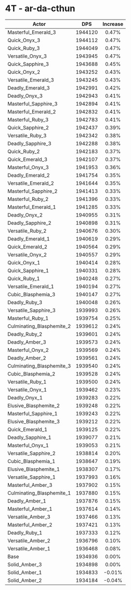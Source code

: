 # 4T - ar-da-cthun
| Actor | DPS | Increase |
|---|:---:|:---:|
|Masterful_Emerald_3|1944120|0.47%|
|Quick_Onyx_3|1944112|0.47%|
|Quick_Ruby_3|1944049|0.47%|
|Versatile_Onyx_3|1943945|0.47%|
|Quick_Sapphire_3|1943688|0.45%|
|Quick_Onyx_2|1943252|0.43%|
|Versatile_Emerald_3|1943245|0.43%|
|Deadly_Emerald_3|1942991|0.42%|
|Deadly_Onyx_3|1942943|0.41%|
|Masterful_Sapphire_3|1942894|0.41%|
|Masterful_Emerald_2|1942832|0.41%|
|Masterful_Ruby_3|1942783|0.41%|
|Quick_Sapphire_2|1942437|0.39%|
|Versatile_Ruby_3|1942342|0.38%|
|Deadly_Sapphire_3|1942288|0.38%|
|Quick_Ruby_2|1942183|0.37%|
|Quick_Emerald_3|1942107|0.37%|
|Masterful_Onyx_3|1941953|0.36%|
|Deadly_Emerald_2|1941754|0.35%|
|Versatile_Emerald_2|1941644|0.35%|
|Masterful_Sapphire_2|1941413|0.33%|
|Masterful_Ruby_2|1941396|0.33%|
|Masterful_Emerald_1|1941285|0.33%|
|Deadly_Onyx_2|1940955|0.31%|
|Deadly_Sapphire_2|1940898|0.31%|
|Versatile_Ruby_2|1940676|0.30%|
|Deadly_Emerald_1|1940619|0.29%|
|Quick_Emerald_2|1940564|0.29%|
|Versatile_Onyx_2|1940557|0.29%|
|Quick_Onyx_1|1940414|0.28%|
|Quick_Sapphire_1|1940331|0.28%|
|Quick_Ruby_1|1940248|0.27%|
|Versatile_Emerald_1|1940194|0.27%|
|Cubic_Blasphemia_3|1940147|0.27%|
|Deadly_Ruby_3|1940048|0.26%|
|Versatile_Sapphire_3|1939993|0.26%|
|Masterful_Ruby_1|1939754|0.25%|
|Culminating_Blasphemite_2|1939612|0.24%|
|Deadly_Ruby_2|1939601|0.24%|
|Deadly_Amber_3|1939573|0.24%|
|Masterful_Onyx_2|1939569|0.24%|
|Deadly_Amber_2|1939561|0.24%|
|Culminating_Blasphemite_3|1939540|0.24%|
|Cubic_Blasphemia_2|1939528|0.24%|
|Versatile_Ruby_1|1939500|0.24%|
|Versatile_Onyx_1|1939462|0.23%|
|Deadly_Onyx_1|1939283|0.22%|
|Elusive_Blasphemite_2|1939248|0.22%|
|Masterful_Sapphire_1|1939243|0.22%|
|Elusive_Blasphemite_3|1939212|0.22%|
|Quick_Emerald_1|1939125|0.22%|
|Deadly_Sapphire_1|1939077|0.21%|
|Masterful_Onyx_1|1939053|0.21%|
|Versatile_Sapphire_2|1938814|0.20%|
|Cubic_Blasphemia_1|1938647|0.19%|
|Elusive_Blasphemite_1|1938307|0.17%|
|Versatile_Sapphire_1|1937993|0.16%|
|Masterful_Amber_3|1937902|0.15%|
|Culminating_Blasphemite_1|1937880|0.15%|
|Deadly_Amber_1|1937876|0.15%|
|Masterful_Amber_1|1937614|0.14%|
|Versatile_Amber_3|1937466|0.13%|
|Masterful_Amber_2|1937421|0.13%|
|Deadly_Ruby_1|1937333|0.12%|
|Versatile_Amber_2|1936796|0.10%|
|Versatile_Amber_1|1936468|0.08%|
|Base|1934936|0.00%|
|Solid_Amber_3|1934898|0.00%|
|Solid_Amber_1|1934833|-0.01%|
|Solid_Amber_2|1934184|-0.04%|
